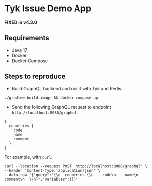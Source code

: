 # Tyk Issue Demo App

**FIXED in v4.3.0**

## Requirements

* Java 17
* Docker
* Docker Compose

## Steps to reproduce

* Build GraphQL backend and run it with Tyk and Redis: 

```shell
./gradlew build image && docker compose up
```

* Send the following GraphQL request to endpoint `http://localhost:8080/graphql`:

```shell
{
  countries {
    code
    name
    comment
  }
}
```

For example, with `curl`:

```shell
curl --location --request POST 'http://localhost:8080/graphql' \
--header 'Content-Type: application/json' \
--data-raw '{"query":"{\n  countries {\n    code\n    name\n    comment\n  }\n}","variables":{}}'
```